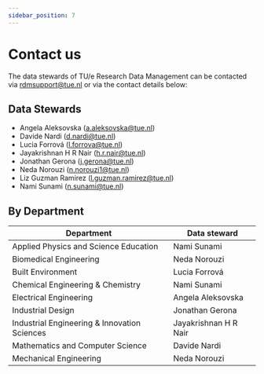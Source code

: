 ```yaml
---
sidebar_position: 7
---
```


# Contact us

The data stewards of TU/e Research Data Management can be contacted via rdmsupport@tue.nl or via the contact details below:

## Data Stewards

- Angela Aleksovska (a.aleksovska@tue.nl)
- Davide Nardi (d.nardi@tue.nl)
- Lucia Forrová (l.forrova@tue.nl)
- Jayakrishnan H R Nair (h.r.nair@tue.nl)
- Jonathan Gerona (j.gerona@tue.nl)
- Neda Norouzi (n.norouzi1@tue.nl)
- Liz Guzman Ramirez (l.guzman.ramirez@tue.nl)
- Nami Sunami (n.sunami@tue.nl)

## By Department

| Department                                       | Data steward          |
| ------------------------------------------------ | --------------------- |
| Applied Physics and Science Education            | Nami Sunami           |
| Biomedical Engineering                           | Neda Norouzi          |
| Built Environment                                | Lucia Forrová         |
| Chemical Engineering &amp; Chemistry             | Nami Sunami           |
| Electrical Engineering                           | Angela Aleksovska     |
| Industrial Design                                | Jonathan Gerona       |
| Industrial Engineering &amp; Innovation Sciences | Jayakrishnan H R Nair |
| Mathematics and Computer Science                 | Davide Nardi          |
| Mechanical Engineering                           | Neda Norouzi          |

